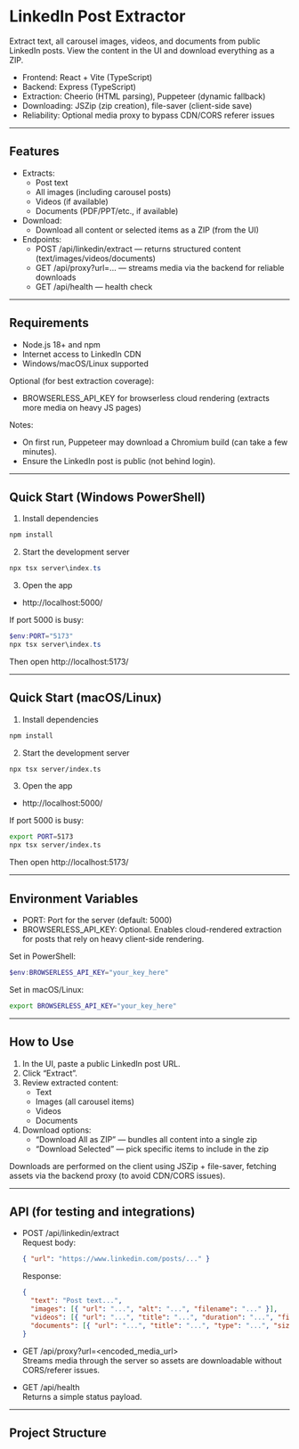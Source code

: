 # LinkedIn Post Extractor

Extract text, all carousel images, videos, and documents from public LinkedIn posts. View the content in the UI and download everything as a ZIP.

- Frontend: React + Vite (TypeScript)
- Backend: Express (TypeScript)
- Extraction: Cheerio (HTML parsing), Puppeteer (dynamic fallback)
- Downloading: JSZip (zip creation), file-saver (client-side save)
- Reliability: Optional media proxy to bypass CDN/CORS referer issues

---

## Features

- Extracts:
  - Post text
  - All images (including carousel posts)
  - Videos (if available)
  - Documents (PDF/PPT/etc., if available)
- Download:
  - Download all content or selected items as a ZIP (from the UI)
- Endpoints:
  - POST /api/linkedin/extract — returns structured content (text/images/videos/documents)
  - GET /api/proxy?url=... — streams media via the backend for reliable downloads
  - GET /api/health — health check

---

## Requirements

- Node.js 18+ and npm
- Internet access to LinkedIn CDN
- Windows/macOS/Linux supported

Optional (for best extraction coverage):
- BROWSERLESS_API_KEY for browserless cloud rendering (extracts more media on heavy JS pages)

Notes:
- On first run, Puppeteer may download a Chromium build (can take a few minutes).
- Ensure the LinkedIn post is public (not behind login).

---

## Quick Start (Windows PowerShell)

1) Install dependencies
```powershell
npm install
```

2) Start the development server
```powershell
npx tsx server\index.ts
```

3) Open the app
- http://localhost:5000/

If port 5000 is busy:
```powershell
$env:PORT="5173"
npx tsx server\index.ts
```
Then open http://localhost:5173/

---

## Quick Start (macOS/Linux)

1) Install dependencies
```bash
npm install
```

2) Start the development server
```bash
npx tsx server/index.ts
```

3) Open the app
- http://localhost:5000/

If port 5000 is busy:
```bash
export PORT=5173
npx tsx server/index.ts
```
Then open http://localhost:5173/

---

## Environment Variables

- PORT: Port for the server (default: 5000)
- BROWSERLESS_API_KEY: Optional. Enables cloud-rendered extraction for posts that rely on heavy client-side rendering.

Set in PowerShell:
```powershell
$env:BROWSERLESS_API_KEY="your_key_here"
```

Set in macOS/Linux:
```bash
export BROWSERLESS_API_KEY="your_key_here"
```

---

## How to Use

1) In the UI, paste a public LinkedIn post URL.
2) Click “Extract”.
3) Review extracted content:
   - Text
   - Images (all carousel items)
   - Videos
   - Documents
4) Download options:
   - “Download All as ZIP” — bundles all content into a single zip
   - “Download Selected” — pick specific items to include in the zip

Downloads are performed on the client using JSZip + file-saver, fetching assets via the backend proxy (to avoid CDN/CORS issues).

---

## API (for testing and integrations)

- POST /api/linkedin/extract  
  Request body:
  ```json
  { "url": "https://www.linkedin.com/posts/..." }
  ```
  Response:
  ```json
  {
    "text": "Post text...",
    "images": [{ "url": "...", "alt": "...", "filename": "..." }],
    "videos": [{ "url": "...", "title": "...", "duration": "...", "filename": "..." }],
    "documents": [{ "url": "...", "title": "...", "type": "...", "size": "...", "filename": "..." }]
  }
  ```

- GET /api/proxy?url=<encoded_media_url>  
  Streams media through the server so assets are downloadable without CORS/referer issues.

- GET /api/health  
  Returns a simple status payload.

---

## Project Structure